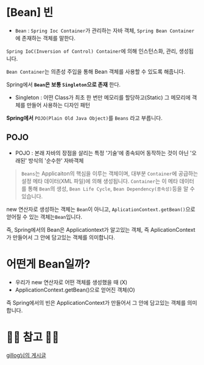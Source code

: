 # [Bean] 빈

- ``Bean`` : ``Spring Ioc Container``가 관리하는 자바 객체, ``Spring Bean Container``에 존재하는 객체를 말한다.

``Spring IoC(Inversion of Control) Container``에 의해 인스턴스화, 관리, 생성됩니다.

``Bean Container``는 의존성 주입을 통해 Bean 객체를 사용할 수 있도록 해줍니다.

Spring에서 **``Bean``은 보통 ``Singleton``으로 존재** 한다.

- Singleton : 어떤 Class가 최초 한 번만 메모리를 할당하고(Static) 그 메모리에 객체를 만들어 사용하는 디자인 패턴

**Spring에서** ``POJO(Plain Old Java Object)``를 ``Beans`` 라고 부릅니다.

## POJO
- POJO : 본래 자바의 장점을 살리는 특정 '기술'에 종속되어 동작하는 것이 아닌 '오래된' 방식의 '순수한' 자바객체

> ``Beans``는 Applicaiton의 핵심을 이루는 객체이며, 대부분 
      ``Container``에 공급하는 설정 메타 데이터(XML 파일)에 의해 생성됩니다.
      ``Container``는 이 메타 데이터를 통해 ``Bean``의 생성, ``Bean Life Cycle``, ``Bean Dependency(종속성)``등을 알 수 있습니다.

new 연산자로 생성하는 객체는 ``Bean``이 아니고, ``AplicationContext.getBean()``으로 얻어질 수 있는 객체는``Bean``입니다.

즉, Spring에서의 Bean은 Applicationtext가 알고있는 객체, 즉 AplicationContext가 만들어서 그 안에 담고있는 객체를 의미합니다.

# 어떤게 Bean일까?

- 우리가 new 연산자로 어떤 객체를 생성했을 때 (X)
- ApplicationContext.getBean()으로 얻어진 객체(O)

즉 Spring에서의 빈은 ApplicationContext가 만들어서 그 안에 담고있는 객체를 의미합니다.


# 🙆‍♂️ 참고 🙇‍♂️

[gillog님의 게시글](https://velog.io/@gillog/Spring-Bean-%EC%A0%95%EB%A6%AC)
